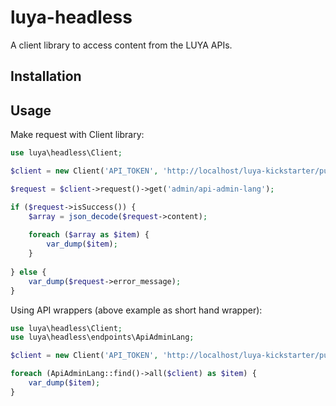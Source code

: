 # luya-headless

A client library to access content from the LUYA APIs.

## Installation


## Usage

Make request with Client library:

```php
use luya\headless\Client;

$client = new Client('API_TOKEN', 'http://localhost/luya-kickstarter/public_html/admin');

$request = $client->request()->get('admin/api-admin-lang');

if ($request->isSuccess()) {
    $array = json_decode($request->content);
    
    foreach ($array as $item) {
        var_dump($item);
    }
    
} else {
    var_dump($request->error_message);
}
```

Using API wrappers (above example as short hand wrapper):

```php
use luya\headless\Client;
use luya\headless\endpoints\ApiAdminLang;

$client = new Client('API_TOKEN', 'http://localhost/luya-kickstarter/public_html/admin');

foreach (ApiAdminLang::find()->all($client) as $item) {
    var_dump($item);
}
```